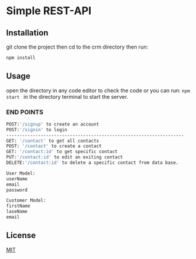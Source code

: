 # Simple REST-API 


## Installation

git clone the project then cd to the crm directory then run:

```bash
npm install
```

## Usage

open the directory in any code editor to check the code or you can run: ```npm start ``` in the directory terminal to start the server.

### END POINTS

```bash
POST:'/signup' to create an account
POST:'/signin' to login
-------------------------------------------------------------------
GET: '/contact' to get all contacts
POST: '/contact' to create a contact
GET: '/contact:id' to get specific contact
PUT:'/contact:id' to edit an exiting contact
DELETE:'/contact:id' to delete a specific contact from data base.

```
```bash
User Model: 
userName
email
password
```
```bash
Customer Model:
firstName
laseName
email
```

## License
[MIT](https://choosealicense.com/licenses/mit/)
